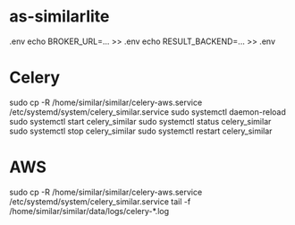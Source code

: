 # as-similarlite
.env
echo BROKER_URL=... >> .env
echo RESULT_BACKEND=... >> .env


Celery
======

sudo cp -R /home/similar/similar/celery-aws.service /etc/systemd/system/celery_similar.service
sudo systemctl daemon-reload
sudo systemctl start celery_similar
sudo systemctl status celery_similar
sudo systemctl stop celery_similar
sudo systemctl restart celery_similar

# AWS
sudo cp -R /home/similar/similar/celery-aws.service /etc/systemd/system/celery_similar.service
tail -f /home/similar/similar/data/logs/celery-*.log
